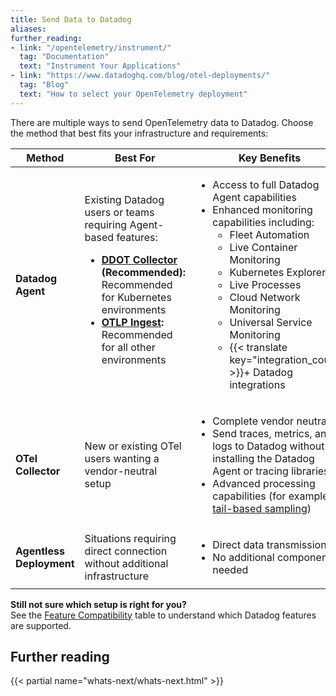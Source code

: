 ```yaml
---
title: Send Data to Datadog
aliases:
further_reading:
- link: "/opentelemetry/instrument/"
  tag: "Documentation"
  text: "Instrument Your Applications"
- link: "https://www.datadoghq.com/blog/otel-deployments/"
  tag: "Blog"
  text: "How to select your OpenTelemetry deployment"
---
```


There are multiple ways to send OpenTelemetry data to Datadog. Choose the method that best fits your infrastructure and requirements:

| Method                          | Best For                                                                 | Key Benefits                                                                                                                                                                                                                                  | Documentation                                 |
|---------------------------------|--------------------------------------------------------------------------|-----------------------------------------------------------------------------------------------------------------------------------------------------------------------------------------------------------------------------------------------|-----------------------------------------------|
| <strong>Datadog Agent</strong>  | Existing Datadog users or teams requiring Agent-based features:<ul><li><strong>[DDOT Collector][5] (<strong>Recommended</strong>):</strong> Recommended for Kubernetes environments</li><li><strong>[OTLP Ingest][1]:</strong> Recommended for all other environments</li></ul> | <ul><li>Access to full Datadog Agent capabilities</li><li>Enhanced monitoring capabilities including:<ul><li>Fleet Automation</li><li>Live Container Monitoring</li><li>Kubernetes Explorer</li><li>Live Processes</li><li>Cloud Network Monitoring</li><li>Universal Service Monitoring</li><li>{{< translate key="integration_count" >}}+ Datadog integrations</li></ul></li></ul> | [Send data using the Datadog Agent][1] |
| <strong>OTel Collector</strong> | New or existing OTel users wanting a vendor-neutral setup                | <ul><li>Complete vendor neutrality</li><li>Send traces, metrics, and logs to Datadog without installing the Datadog Agent or tracing libraries</li><li>Advanced processing capabilities (for example, [tail-based sampling][4])</li></ul> | [Send data using the OTel Collector][2]       |
| <strong>Agentless Deployment</strong>  | Situations requiring direct connection without additional infrastructure | <ul><li>Direct data transmission</li><li>No additional components needed</li></ul>                                                                                                                                                            | [Send data using the intake endpoint][3]      |

<div class="alert alert-info"><strong>Still not sure which setup is right for you?</strong><br> See the <a href="/opentelemetry/compatibility/">Feature Compatibility</a> table to understand which Datadog features are supported.</div>

## Further reading

{{< partial name="whats-next/whats-next.html" >}}

[1]: /opentelemetry/setup/agent
[2]: /opentelemetry/setup/collector_exporter/
[3]: /opentelemetry/setup/intake_endpoint
[4]: /opentelemetry/ingestion_sampling#tail-based-sampling
[5]: /opentelemetry/agent
[6]: /opentelemetry/setup/otlp_ingest_in_the_agent
